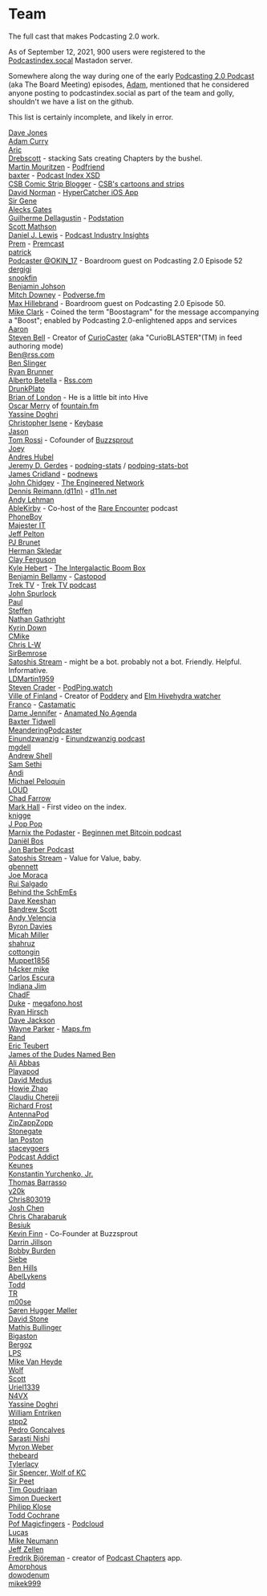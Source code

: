 # Team
The full cast that makes Podcasting 2.0 work.

As of September 12, 2021, 900 users were registered to the [Podcastindex.socal](https://podcastindex.social/) Mastadon server.

Somewhere along the way during one of the early [Podcasting 2.0 Podcast](https://podcastindex.org/podcast/920666) (aka The Board Meeting) episodes, [Adam](https://podcastindex.social/@adam), mentioned that he considered anyone posting to podcastindex.social as part of the team and golly, shouldn't we have a list on the github.

This list is certainly incomplete, and likely in error.

[Dave Jones](https://podcastindex.social/@dave)  
[Adam Curry](https://podcastindex.social/@adam)  
[Aric](https://podcastindex.social/@aric)  
[Drebscott](https://podcastindex.social/@Drebscott) - stacking Sats creating Chapters by the bushel.   
[Martin Mouritzen](https://podcastindex.social/@martin) - [Podfriend](https://www.podfriend.com/)  
[baxter](https://podcastindex.social/@baxter) - [Podcast Index XSD](https://github.com/Podcastindex-org/podcast-namespace/blob/main/docs/schema/podcast-schema.md)  
[CSB Comic Strip Blogger](https://podcastindex.social/@csb) - [CSB's cartoons and strips](https://comicstripblog.com/)  
[David Norman](https://podcastindex.social/@hypercatcher) - [HyperCatcher iOS App](https://hypercatcher.app.link/K0Nv4P7YB5)  
[Sir Gene](https://noagendasocial.com/@genen)  
[Alecks Gates](https://podcastindex.social/@agates)  
[Guilherme Dellagustin](https://fosstodon.org/@dellagustin) - [Podstation](https://podstation.github.io/)  
[Scott Mathson](https://github.com/scottmathson)  
[Daniel J. Lewis](https://podcastindex.social/@theDanielJLewis) - [Podcast Industry Insights](https://podcastindustryinsights.com/)  
[Prem](https://podcastindex.social/@Premitive1) - [Premcast](https://premcast.net)  
[patrick](https://podcastindex.social/@patrick)  
[Podcaster @OKIN_17](https://linktr.ee/FromTheJump) - Boardroom guest on Podcasting 2.0 Episode 52
[dergigi](https://github.com/dergigi)  
[snookfin](https://github.com/snookfin)  
[Benjamin Johson](https://github.com/BennyKJohnson)  
[Mitch Downey](https://podcastindex.social/@mitch) - [Podverse.fm](https://podverse.fm/)  
[Max Hillebrand](https://podcastindex.social/@maxhillebrand) - Boardroom guest on Podcasting 2.0 Episode 50.  
[Mike Clark](https://podcastindex.social/@Aerostatica) - Coined the term "Boostagram" for the message accompanying a "Boost"; enabled by Podcasting 2.0-enlightened apps and services  
[Aaron](https://podcastindex.social/@aaron)  
[Steven Bell](https://podcastindex.social/@StevenB) - Creator of [CurioCaster](https://curiocaster.com/) (aka "CurioBLASTER"(TM) in feed authoring mode)  
[Ben@rss.com](https://podcastindex.social/@Ben)  
[Ben Slinger](https://github.com/bslinger)  
[Ryan Brunner](https://github.com/BennyKJohnson)  
[Alberto Betella](https://podcastindex.social/@alberto) - [Rss.com](https://rss.com/)  
[DrunkPlato](https://podcastindex.social/@drunkplato)  
[Brian of London](https://podcastindex.social/@brianoflondon) - He is a little bit into Hive  
[Oscar Merry](https://podcastindex.social/@merryoscar) of [fountain.fm](https://www.fountain.fm/)  
[Yassine Doghri](https://podcastindex.social/@yassinedoghri)  
[Christopher Isene](https://podcastindex.social/@cisene) - [Keybase](https://keybase.io/cisene)  
[Jason](https://podcastindex.social/@podcastguru)  
[Tom Rossi](https://podcastindex.social/@tomrossi7) - Cofounder of [Buzzsprout](https://www.buzzsprout.com/)  
[Joey](https://podcastindex.social/@joey)  
[Andres Hubel](https://github.com/saerdnaer)  
[Jeremy D. Gerdes](https://podcastindex.social/@seakintruth) - [podping-stats](https://seakintruth.github.io/podping-stats/mastodon-toot-bot-hive/stats/) / [podping-stats-bot](https://podcastindex.social/@podping_stats_toot_bot)  
[James Cridland](https://podcastindex.social/@jamescridland) - [podnews](https://podnews.net/)  
[John Chidgey](https://engineered.space/users/chidgey) - [The Engineered Network](https://engineered.network/)  
[Dennis Reimann (d11n)](https://bitcoinhackers.org/@d11n) - [d11n.net](https://d11n.net/)  
[Andy Lehman](https://podcastindex.social/@Lehmancreations)  
[AbleKirby](https://podcastindex.social/@ablekirby) - Co-host of the [Rare Encounter](https://rareencounter.net/) podcast  
[PhoneBoy](https://podcastindex.social/@phoneboy)  
[Majester IT](https://podcastindex.social/@Miyagiyoda)  
[Jeff Pelton](https://github.com/comster)  
[PJ Brunet](https://bitcoinhackers.org/@pj)  
[Herman Skledar](https://podcastindex.social/@hermanskledar)  
[Clay Ferguson](https://fosstodon.org/@TheRealClay)  
[Kyle Hebert](https://podcastindex.social/@kyle) - [The Intergalactic Boom Box](https://podcastindex.org/podcast/3758236)  
[Benjamin Bellamy](https://podcastindex.social/@benjaminbellamy) - [Castopod](https://castopod.org/)  
[Trek TV](https://podcastindex.social/@trektv) - [Trek TV podcast](https://trektvpodcast.com)  
[John Spurlock](https://podcastindex.social/@js)  
[Paul](https://podcastindex.social/@sphinx_chat)  
[Steffen](https://podcastindex.social/@sws)  
[Nathan Gathright](https://xoxo.zone/@nathan)  
[Kyrin Down](https://podcastindex.social/@Meremortals)  
[CMike](https://podcastindex.social/@CMike)  
[Chris L-W](https://podcastindex.social/@chrislw)  
[SirBemrose](https://podcastindex.social/@SirBemrose)  
[Satoshis Stream](https://podcastindex.social/@satoshisstream) - might be a bot. probably not a bot. Friendly. Helpful. Informative.  
[LDMartin1959](https://podcastindex.social/@LDMartin1959)  
[Steven Crader](https://podcastindex.social/@steven) - [PodPing.watch](https://podping.watch/)  
[Ville of Finland](https://podcastindex.social/@ville) - Creator of [Poddery](https://poddery.netlify.app/) and [Elm Hivehydra watcher](https://hivehydra.netlify.app/)  
[Franco](https://podcastindex.social/@francosolerio) - [Castamatic](https://castamatic.com/)  
[Dame Jennifer](https://podcastindex.social/@jennifer) - [Anamated No Agenda](https://noagendatube.com/video-channels/animated_no_agenda/videos)  
[Baxter Tidwell](https://github.com/betpagal)  
[MeanderingPodcaster](https://podcastindex.social/@MeanderingPodcaster)  
[Einundzwanzig](https://podcastindex.social/@einundzwanzig) - [Einundzwanzig podcast](https://einundzwanzig.space/)  
[mgdell](https://podcastindex.social/@mgdell)  
[Andrew Shell](https://github.com/andrewshell)  
[Sam Sethi](https://podcastindex.social/@samsethi)  
[Andi](https://podcastindex.social/@andi)  
[Michael Peloquin](https://github.com/mmp7700)  
[LOUD](https://podcastindex.social/@LOUD)  
[Chad Farrow](https://podcastindex.social/@ChadF)  
[Mark Hall](https://podcastindex.social/@markhallfilm) - First video on the index.  
[knigge](https://podcastindex.social/@knigge)  
[J Pop Pop](https://podcastindex.social/@JpaPoppopa)  
[Marnix the Podaster](https://podcastindex.social/@marnix) - [Beginnen met Bitcoin podcast](https://beginnenmetbitcoin.com/)  
[Daniël Bos](https://podcastindex.social/@corani)  
[Jon Barber Podcast](https://podcastindex.social/@mlk7000)  
[Satoshis Stream](https://podcastindex.social/@satoshisstream) - Value for Value, baby.  
[gbennett](https://podcastindex.social/@gbennett)  
[Joe Moraca](https://github.com/joemoraca)  
[Rui Salgado](https://github.com/ruisalgado)  
[Behind the SchEmEs](https://podcastindex.social/@behindthesch3m3s)  
[Dave Keeshan](https://podcastindex.social/@davekeeshan)  
[Bandrew Scott](https://pod.social/@bandrew)  
[Andy Velencia](https://podcastindex.social/@vandys)  
[Byron Davies](https://podcastindex.social/@byron)  
[Micah Miller](https://podcastindex.social/@sircodesalot)  
[shahruz](https://podcastindex.social/@shahruz)  
[cottongin](https://podcastindex.social/@cottongin)  
[Muppet1856](https://podcastindex.social/@Muppet1856)  
[h4cker mike](https://podcastindex.social/@h4ckermike)  
[Carlos Escura](https://github.com/carlosescura)  
[Indiana Jim](https://podcastindex.social/@indianajim)  
[ChadF](https://noagendasocial.com/@farrocha)  
[Duke](https://github.com/dukex) - [megafono.host](https://www.megafono.host/)  
[Ryan Hirsch](https://podcastindex.social/@RyanHirsch)  
[Dave Jackson](https://podcastindex.social/@davejackson)  
[Wayne Parker](https://podcastindex.social/@waynejparker) - [Maps.fm](https://maps.fm)  
[Rand](https://podcastindex.social/@Rand)  
[Eric Teubert](https://podcastindex.social/@ericteubert)  
[James of the Dudes Named Ben](https://podcastindex.social/@james)  
[Ali Abbas](https://podcastindex.social/@aliabbas)  
[Playapod](https://podcastindex.social/@playapod)  
[David Medus](https://social.medusmedia.com/@medus)  
[Howie Zhao](https://github.com/howiezhao)  
[Claudiu Chereji](https://podcastindex.social/@Imnogenius)  
[Richard Frost](https://podcastindex.social/@rfrost)  
[AntennaPod](https://fosstodon.org/@AntennaPod)  
[ZipZappZopp](https://podcastindex.social/@SnakeMcduckets)  
[Stonegate](https://github.com/stonega)  
[Ian Poston](https://github.com/iposton)  
[staceygoers](https://podcastindex.social/@staceygoers)  
[Podcast Addict](https://podcastindex.social/@podcastaddict)  
[Keunes](https://github.com/keunes)  
[Konstantin Yurchenko, Jr.](https://github.com/masterial)  
[Thomas Barrasso](https://github.com/masterial)  
[y20k](https://github.com/y20k)  
[Chris803019](https://podcastindex.social/@Chris803019)  
[Josh Chen](https://github.com/montekaka)  
[Chris Charabaruk](https://github.com/coldacid)  
[Besiuk](https://github.com/Besiuk)  
[Kevin Finn](https://podcastindex.social/@kfinn) - Co-Founder at Buzzsprout  
[Darrin Jillson](https://podcastindex.social/@darrinjillson)  
[Bobby Burden](https://github.com/brb3)  
[Siebe](https://github.com/Siebe)  
[Ben Hills](https://github.com/amugofjava)  
[AbelLykens](https://github.com/AbelLykens)  
[Todd](https://github.com/tmsoft)  
[TR](https://podcastindex.social/@TR)  
[m00se](https://podcastindex.social/@m00se)  
[Søren Hugger Møller](https://podcastindex.social/@spiri)  
[David Stone](https://noagendasocial.com/@davidstone)  
[Mathis Bullinger](https://podcastindex.social/@mathis)  
[Bigaston](https://github.com/Bigaston)  
[Bergoz](https://podcastindex.social/@bergoz)  
[LPS](https://masto.1146.nohost.me/@lps)  
[Mike Van Heyde](https://podcastindex.social/@ivy)  
[Wolf](https://github.com/vv01f)  
[Scott](https://podcastindex.social/@maxburn)  
[Uriel1339](https://podcastindex.social/@uriel1339)  
[N4VX](https://podcastindex.social/@N4VX)  
[Yassine Doghri](https://github.com/yassinedoghri)  
[William Entriken](https://github.com/fulldecent)  
[stpp2](https://github.com/stpp2)  
[Pedro Goncalves](https://github.com/pedromvpg)  
[Sarasti Nishi](https://podcastindex.social/@sarasti)  
[Myron Weber](https://podcastindex.social/@myron)  
[thebeard](https://mastodon.social/@thebeard)  
[Tylerlacy](https://github.com/tylerlacy)  
[Sir Spencer, Wolf of KC](https://podcastindex.social/@SirSpencer)  
[Sir Peet](https://podcastindex.social/@sirpeet)  
[Tim Goudriaan](https://podcastindex.social/@codedmonkey)  
[Simon Dueckert](https://podcastindex.social/@sdueckert)  
[Philipp Klose](https://github.com/TheHippo)  
[Todd Cochrane](https://podcastindex.social/@Todd_Blubrry)  
[Pof Magicfingers](https://github.com/PofMagicfingers)  - [Podcloud](https://github.com/podCloud)  
[Lucas](https://noagendasocial.com/@Lucasvos)  
[Mike Neumann](https://podcastindex.social/@mikeneumann)  
[Jeff Zellen](https://podcastindex.social/@Muppet1856)  
[Fredrik Björeman](https://github.com/bjoreman) - creator of [Podcast Chapters](https://chaptersapp.com/) app.  
[Amorphous](https://github.com/amorphous)  
[dowodenum](https://github.com/dowodenum)  
[mikek999](https://github.com/mikek999)  
